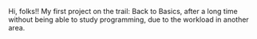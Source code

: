 Hi, folks!!
My first project on the trail: Back to Basics, after a long time without being able to study programming, due to the workload in another area. 